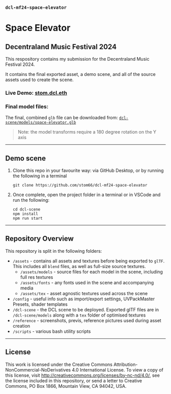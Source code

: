 ### `dcl-mf24-space-elevator`

# Space Elevator
## Decentraland Music Festival 2024

This respository contains my submission for the Decentraland Music Festival 2024. 

It contains the final exported asset, a demo scene, and all of the source assets used to create the scene.

### Live Demo: [stom.dcl.eth](https://decentraland.org/play/?NETWORK=mainnet&position=0%2C0&ealm=stom.dcl.eth)

### Final model files:

The final, combined `glb` file can be downloaded from: [`dcl-scene/models/space-elevator.glb`](https://github.com/stom66/dcl-mf24-space-elevator/blob/main/dcl-scene/models/space-elevator.glb)

> Note: the model transforms require a 180 degree rotation on the Y axis
	


---

## Demo scene

1) Clone this repo in your favourite way: via GitHub Desktop, or by running the following in a terminal
	```
	git clone https://github.com/stom66/dcl-mf24-space-elevator
	```
1) Once complete, open the project folder in a terminal or in VSCode and run the following:
	```
    cd dcl-scene
	npm install
	npm run start
	```

---

## Repository Overview

This repository is split in the following folders:

* `/assets` - contains all assets and textures before being exported to `glTF`. This includes all `blend` files, as well as full-size source textures.
    * `/assets/models` - source files for each model in the scene, including full res textures
    * `/assets/fonts` - any fonts used in the scene and accompanying media
    * `/assets/tex` - asset agnostic textures used across the scene
* `/config` - useful info such as import/export settings, UVPackMaster Presets, shader templates
* `/dcl-scene` - the DCL scene to be deployed. Exported glTF files are in `/dcl-scene/models` along with a `tex` folder of optimised textures
* `/reference` - screenshots, previs, reference pictures used during asset creation
* `/scripts` - various bash utility scripts

---

## License

This work is licensed under the Creative Commons Attribution-NonCommercial-NoDerivatives 4.0 International License. To view a copy of this license, visit http://creativecommons.org/licenses/by-nc-nd/4.0/, see the license included in this repository, or send a letter to Creative Commons, PO Box 1866, Mountain View, CA 94042, USA.